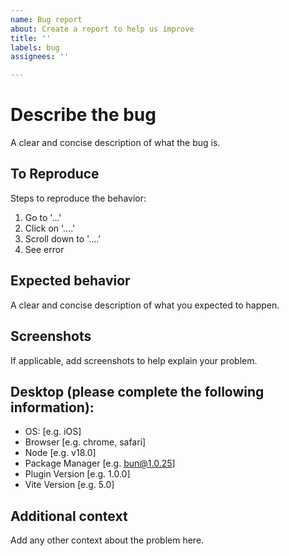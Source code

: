 ```yaml
---
name: Bug report
about: Create a report to help us improve
title: ''
labels: bug
assignees: ''

---
```


# **Describe the bug**
A clear and concise description of what the bug is.

## **To Reproduce**
Steps to reproduce the behavior:
1. Go to '...'
2. Click on '....'
3. Scroll down to '....'
4. See error

## **Expected behavior**
A clear and concise description of what you expected to happen.

## **Screenshots**
If applicable, add screenshots to help explain your problem.

## **Desktop (please complete the following information):**
 - OS: [e.g. iOS]
 - Browser [e.g. chrome, safari]
 - Node [e.g. v18.0]
 - Package Manager [e.g. bun@1.0.25]
 - Plugin Version [e.g. 1.0.0]
 - Vite Version [e.g. 5.0]

## **Additional context**
Add any other context about the problem here.
